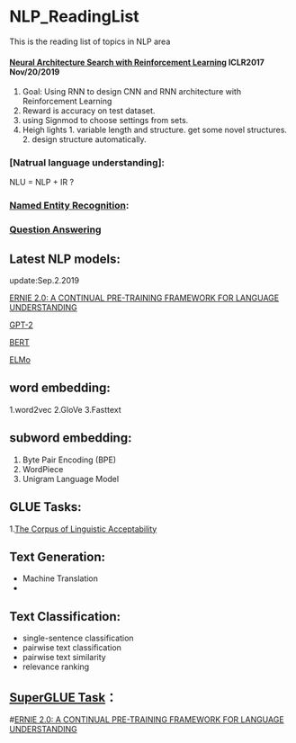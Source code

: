 # NLP_ReadingList
This is the reading list of topics in NLP area



#### [Neural Architecture Search with Reinforcement Learning](https://arxiv.org/abs/1611.01578)  ICLR2017  Nov/20/2019
1. Goal: Using RNN to design CNN and RNN architecture with Reinforcement Learning
2. Reward is accuracy on test dataset. 
3. using Signmod to choose settings from sets.
4. Heigh lights 1. variable length and structure. get some novel structures. 2. design structure automatically. 
                  



### [Natrual language understanding]:
   NLU = NLP + IR ? 
### [Named Entity Recognition](https://github.com/JiazhaoLi/NLP_ReadingList/blob/master/NER.md):
   
### [Question Answering](https://github.com/JiazhaoLi/NLP-Reading-List/blob/master/QA.md)
   
      

## Latest NLP models: 
   update:Sep.2.2019 
   
   [ERNIE 2.0: A CONTINUAL PRE-TRAINING FRAMEWORK FOR LANGUAGE UNDERSTANDING](https://arxiv.org/pdf/1907.12412.pdf)
   
   [GPT-2](https://d4mucfpksywv.cloudfront.net/better-language-models/language_models_are_unsupervised_multitask_learners.pdf)
   
   [BERT](https://arxiv.org/abs/1810.04805)
   
   [ELMo](https://arxiv.org/abs/1802.05365)
   
## word embedding:
   1.word2vec
   2.GloVe
   3.Fasttext
   
## subword embedding:
   1. Byte Pair Encoding (BPE)
   2. WordPiece
   3. Unigram Language Model
 
## GLUE Tasks:
   1.[The Corpus of Linguistic Acceptability](https://nyu-mll.github.io/CoLA/)
## Text Generation:
  - Machine Translation
  - 

## Text Classification:
 - single-sentence classification
 - pairwise text classification
 - pairwise text similarity 
 - relevance ranking


## [SuperGLUE Task](https://super.gluebenchmark.com/)：
  #[ERNIE 2.0: A CONTINUAL PRE-TRAINING FRAMEWORK FOR LANGUAGE UNDERSTANDING](https://arxiv.org/pdf/1907.12412.pdf)

